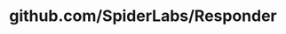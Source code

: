 ---
layout: post
title: github.com/SpiderLabs/Responder
categories: link
tags: [انگلیسی, برنامه‌نویسی]
---